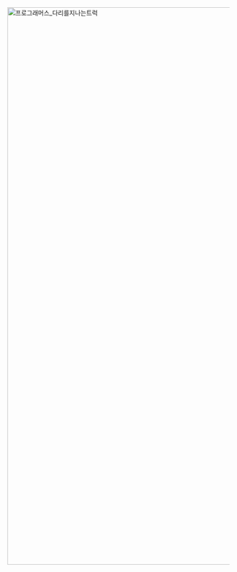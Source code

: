 <img width="1263" alt="프로그래머스_다리를지나는트럭" src="https://user-images.githubusercontent.com/65451455/123204034-3cabd380-d4f2-11eb-8077-e384f7f2d459.png">
